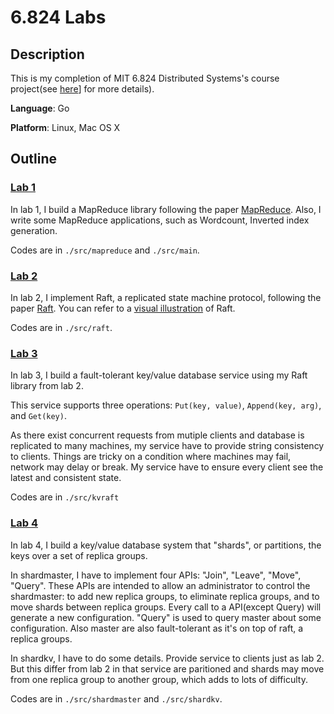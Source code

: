 # 6.824 Labs



## Description 

This is my completion of MIT 6.824 Distributed Systems's course project(see [here](http://nil.csail.mit.edu/6.824/2018/index.html)] for more details).

**Language**: Go

**Platform**: Linux, Mac OS X



## Outline

### [Lab 1](http://nil.csail.mit.edu/6.824/2018/labs/lab-1.html) 

In lab 1, I build a MapReduce library following the paper [MapReduce](http://static.googleusercontent.com/media/research.google.com/en//archive/mapreduce-osdi04.pdf). Also, I write some MapReduce applications, such as Wordcount, Inverted index generation. 

Codes are in `./src/mapreduce` and `./src/main`.



### [Lab 2](http://nil.csail.mit.edu/6.824/2018/labs/lab-raft.html)

In lab 2, I implement Raft, a replicated state machine protocol, following the paper [Raft](http://nil.csail.mit.edu/6.824/2018/papers/raft-extended.pdf). You can refer to a [visual illustration](http://thesecretlivesofdata.com/raft/) of Raft. 

Codes are in `./src/raft`. 



### [Lab 3](http://nil.csail.mit.edu/6.824/2018/labs/lab-kvraft.html)

In lab 3, I build a fault-tolerant key/value database service using my Raft library from lab 2. 

This service supports three operations: `Put(key, value)`, `Append(key, arg)`, and `Get(key)`.

As there exist concurrent requests from mutiple clients and database is replicated to many machines, my service have to provide string consistency to clients. Things are tricky on a condition where machines may fail, network may delay or break. My service have to ensure every client see the latest and consistent state.

Codes are in `./src/kvraft`



### [Lab 4](http://nil.csail.mit.edu/6.824/2018/labs/lab-shard.html)

In lab 4, I build a key/value database system that "shards", or partitions, the keys over a set of replica groups. 

In shardmaster, I have to implement four APIs: "Join", "Leave", "Move", "Query". These APIs are intended to allow an administrator to control the shardmaster: to add new replica groups, to eliminate replica groups, and to move shards between replica groups. Every call to a API(except Query) will generate a new configuration. "Query" is used to query master about some configuration. Also master are also fault-tolerant as it's on top of raft, a replica groups.

In shardkv, I have to do some details. Provide service to clients just as lab 2. But this differ from lab 2 in that service are paritioned and shards may move from one replica group to another group, which adds to lots of difficulty.

Codes are in `./src/shardmaster` and `./src/shardkv`.